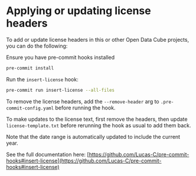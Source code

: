 # Applying or updating license headers

To add or update license headers in this or other Open Data Cube projects, you can do the following:

Ensure you have pre-commit hooks installed

```bash
pre-commit install
```

Run the `insert-license` hook:

```bash
pre-commit run insert-license --all-files
```

To remove the license headers, add the `--remove-header` arg to `.pre-commit-config.yaml` before running the hook.

To make updates to the license text, first remove the headers, then update `license-template.txt` before rerunning the hook as usual to add them back.

Note that the date range is automatically updated to include the current year.

See the full documentation here: [https://github.com/Lucas-C/pre-commit-hooks#insert-license](https://github.com/Lucas-C/pre-commit-hooks#insert-license)
